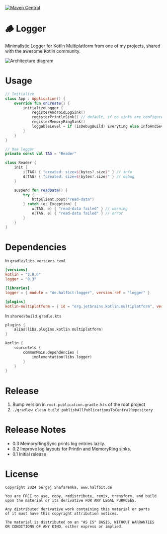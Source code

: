[![Maven Central](http://img.shields.io/maven-central/v/de.halfbit/logger.svg)](https://central.sonatype.com/artifact/de.halfbit/logger)

# 🪵 Logger

Minimalistic Logger for Kotlin Multiplatform from one of my projects,
shared with the awesome Kotlin community.

![Architecture diagram](http://www.plantuml.com/plantuml/proxy?cache=no&src=https://raw.githubusercontent.com/sergejsha/logger/master/documentation/architecture.iuml)

# Usage

```kotlin
// Initialize
class App : Application() {
    override fun onCreate() {
        initializeLogger {
            registerAndroidLogSink()
            registerPrintlnSink() // default, if no sinks are configured
            registerMemoryRingSink()
            loggableLevel = if (isDebugBuild) Everyting else InfoAndSevere
        }
    }
}

// Use logger
private const val TAG = "Reader"

class Reader {
    init {
        i(TAG) { "created: size=${bytes?.size}" } // info
        d(TAG) { "created: size=${bytes?.size}" } // debug
    }

    suspend fun readData() {
        try {
            httpClient.post("read-data")
        } catch (e: Exception) {
            w(TAG, e) { "read-data failed" } // warning
            e(TAG, e) { "read-data failed" } // error
        }
    }
}
```

# Dependencies

In `gradle/libs.versions.toml`

```toml
[versions]
kotlin = "2.0.0"
logger = "0.3"

[libraries]
logger = { module = "de.halfbit:logger", version.ref = "logger" }

[plugins]
kotlin-multiplatform = { id = "org.jetbrains.kotlin.multiplatform", version.ref = "kotlin" }
```

In `shared/build.gradle.kts`

```kotlin
plugins {
    alias(libs.plugins.kotlin.multiplatform)
}

kotlin {
    sourceSets {
        commonMain.dependencies {
            implementation(libs.logger)
        }
    }
}
```

# Release

1. Bump version in `root.publication.gradle.kts` of the root project
2. `./gradlew clean build publishAllPublicationsToCentralRepository`

# Release Notes

- 0.3 MemoryRingSync prints log entries lazily.
- 0.2 Improve log layouts for Println and MemoryRing sinks.
- 0.1 Initial release

# License

```
Copyright 2024 Sergej Shafarenka, www.halfbit.de

You are FREE to use, copy, redistribute, remix, transform, and build 
upon the material or its derivative FOR ANY LEGAL PURPOSES.

Any distributed derivative work containing this material or parts 
of it must have this copyright attribution notices.

The material is distributed on an "AS IS" BASIS, WITHOUT WARRANTIES 
OR CONDITIONS OF ANY KIND, either express or implied.
```
